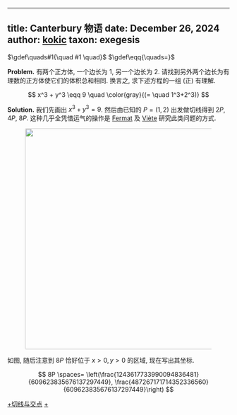 
---
title: Canterbury 物语
date: December 26, 2024
author: [kokic](/kokic.md)
taxon: exegesis
---

$\gdef\quads#1{\quad #1 \quad}$
$\gdef\eqq{\quads=}$

$\textbf{Problem.}$ 有两个正方体, 一个边长为 $1$, 另一个边长为 $2$. 请找到另外两个边长为有理数的正方体使它们的体积总和相同. 换言之, 求下述方程的一组 (正) 有理解. 

$$ x^3 + y^3 \eqq 9 \quad \color{gray}{(= \quad 1^3+2^3)} $$

$\textbf{Solution.}$ 我们先画出 $x^3 + y^3 = 9$. 然后由已知的 $P=(1,2)$ 出发做切线得到 $2P$, $4P$, $8P$. 这种几乎全凭借运气的操作是 [Fermat](https://en.wikipedia.org/wiki/Pierre_de_Fermat) 及 [Viète](https://en.wikipedia.org/wiki/Fran%C3%A7ois_Vi%C3%A8te) 研究此类问题的方式. 

<figure style="text-align: center;"><img src="../assets/8P.svg" class="color-invert" style="border-radius: 0.2em; width: 500px;"></figure>

如图, 随后注意到 $8P$ 恰好位于 $x > 0,y > 0$ 的区域, 现在写出其坐标. 

$$ 8P \spaces= \left(\frac{1243617733990094836481}{609623835676137297449}, \frac{487267171714352336560}{609623835676137297449}\right) $$

[+切线与交点](/mille-plateaux/canterbury-000C.md#:embed)
[+](/mille-plateaux/fermat-ascent.md#:embed)

